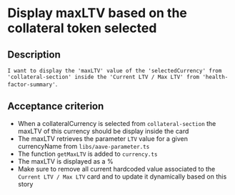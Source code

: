 # Display maxLTV based on the collateral token selected

## Description

`I want to display the 'maxLTV' value of the 'selectedCurrency' from 'collateral-section' inside the 'Current LTV / Max LTV' from 'health-factor-summary'`.

## Acceptance criterion

- When a collateralCurrency is selected from `collateral-section` the maxLTV of this currency should be display inside the card
- The maxLTV retrieves the parameter `LTV` value for a given currencyName from `libs/aave-parameter.ts`
- The function `getMaxLTV` is added to `currency.ts`
- The maxLTV is displayed as a %
- Make sure to remove all current hardcoded value associated to the `Current LTV / Max LTV` card and to update it dynamically based on this story

